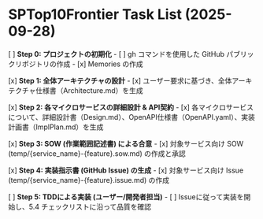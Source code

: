 # SPTop10Frontier Task List (2025-09-28)

[ ] **Step 0: プロジェクトの初期化**
    - [ ] gh コマンドを使用した GitHub パブリックリポジトリの作成
    - [x] Memories の作成

[x] **Step 1: 全体アーキテクチャの設計**
    - [x] ユーザー要求に基づき、全体アーキテクチャ仕様書（Architecture.md）を生成

[x] **Step 2: 各マイクロサービスの詳細設計 & API契約**
    - [x] 各マイクロサービスについて、詳細設計書（Design.md）、OpenAPI仕様書（OpenAPI.yaml）、実装計画書（ImplPlan.md）を生成

[x] **Step 3: SOW (作業範囲記述書) による合意**
    - [x] 対象サービス向け SOW (temp/{service_name}-{feature}.sow.md) の作成と承認

[x] **Step 4: 実装指示書 (GitHub Issue) の生成**
    - [x] 対象サービス向け Issue (temp/{service_name}-{feature}.issue.md) の作成

[ ] **Step 5: TDDによる実装 (ユーザー/開発者担当)**
    - [ ] Issueに従って実装を開始し、5.4 チェックリストに沿って品質を確認

